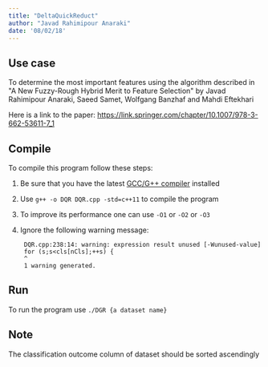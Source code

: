 ```yaml
---
title: "DeltaQuickReduct"
author: "Javad Rahimipour Anaraki"
date: '08/02/18'
---
```


## Use case
To determine the most important features using the algorithm described in "A New Fuzzy-Rough Hybrid Merit to Feature Selection" by Javad Rahimipour Anaraki, Saeed Samet, Wolfgang Banzhaf and Mahdi Eftekhari

Here is a link to the paper: https://link.springer.com/chapter/10.1007/978-3-662-53611-7_1

## Compile
To compile this program follow these steps:

1. Be sure that you have the latest [GCC/G++ compiler](https://gcc.gnu.org/) installed
2. Use `g++ -o DQR DQR.cpp -std=c++11` to compile the program
3. To improve its performance one can use `-O1` or `-O2` or `-O3`
4. Ignore the following warning message:

        DQR.cpp:238:14: warning: expression result unused [-Wunused-value]
        for (s;s<cls[nCls];++s) {
        ^
        1 warning generated.

## Run
To run the program use `./DGR {a dataset name}`

## Note
The classification outcome column of dataset should be sorted ascendingly

